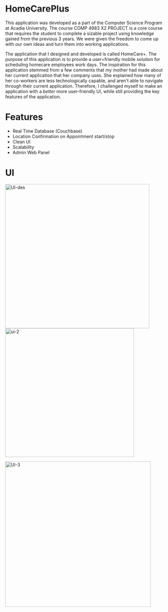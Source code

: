 # HomeCarePlus

This application was developed as a part of the Computer Science Program at Acadia University. The course COMP 4983 X2 PROJECT
is a core course that requires the student to complete a sizable project using knowledge gained from the previous 3 years. We were given
the freedom to come up with our own ideas and turn them into working applications. 

The application that I designed and developed is called HomeCare+. The purpose of this application is to provide a user=friendly mobile 
solution for scheduling homecare employees work days. The inspiration for this application stemmed from a few comments that my mother
had made about her current application that her company uses. She explained how many of her co-workers are less technologically capable,
and aren't able to navigate through their current application. Therefore, I challenged myself to make an application with a *better* 
more user-friendly UI, while still providing the key features of the application. 

# Features

  * Real Time Database (Couchbase)
  * Location Confirmation on Appointment start/stop
  * Clean UI
  * Scalability
  * Admin Web Panel


# UI

<img width="458" alt="UI-des" src="https://user-images.githubusercontent.com/45129610/55281004-9ec60000-530c-11e9-8012-1c377dc43f13.png"> <img width="409" alt="ui-2" src="https://user-images.githubusercontent.com/45129610/55281011-bf8e5580-530c-11e9-957b-32ce6c9c31ff.png">

<img width="462" alt="UI-3" src="https://user-images.githubusercontent.com/45129610/55281057-82769300-530d-11e9-9847-c59531fa63ca.png">
